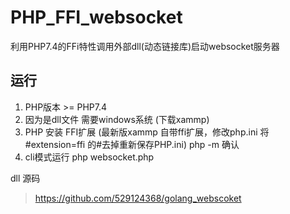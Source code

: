 # PHP_FFI_websocket
利用PHP7.4的FFi特性调用外部dll(动态链接库)启动websocket服务器

## 运行
1. PHP版本 >= PHP7.4
2. 因为是dll文件 需要windows系统 (下载xammp)
3. PHP 安装 FFI扩展 (最新版xammp 自带ffi扩展，修改php.ini 将 #extension=ffi 的#去掉重新保存PHP.ini)
   php -m 确认
4. cli模式运行
  php websocket.php 

dll 源码
>https://github.com/529124368/golang_webscoket



